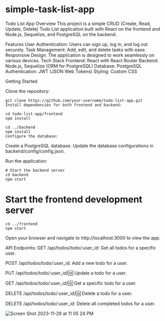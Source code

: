 # simple-task-list-app

Todo List App
Overview
This project is a simple CRUD (Create, Read, Update, Delete) Todo List application built with React on the frontend and Node.js, Sequelize, and PostgreSQL on the backend.

Features
User Authentication: Users can sign up, log in, and log out securely.
Task Management: Add, edit, and delete tasks with ease.
Responsive Design: The application is designed to work seamlessly on various devices.
Tech Stack
Frontend: React with React Router
Backend: Node.js, Sequelize (ORM for PostgreSQL)
Database: PostgreSQL
Authentication: JWT (JSON Web Tokens)
Styling: Custom CSS


Getting Started


Clone the repository:
```
git clone https://github.com/your-username/todo-list-app.git
Install dependencies for both frontend and backend:
```

```
cd todo-list-app/frontend
npm install

cd ../backend
npm install
Configure the database:
```

Create a PostgreSQL database.
Update the database configurations in backend/config/config.json.


Run the application:
```
# Start the backend server
cd backend
npm start
```

# Start the frontend development server
```
cd ../frontend
npm start
```

Open your browser and navigate to http://localhost:3000 to view the app.

API Endpoints:
GET /api/todos/todo/:user_id: Get all todos for a specific user.

POST /api/todos/todo/:user_id: Add a new todo for a user.

PUT /api/todos/todo/:user_id/:id: Update a todo for a user.

GET /api/todos/todo/:user_id/:id: Get a specific todo for a user.

DELETE /api/todos/todo/:user_id/:id: Delete a todo for a user.

DELETE /api/todos/todo/:user_id: Delete all completed todos for a user.



![Screen Shot 2023-11-29 at 11 05 24 PM](https://github.com/sammorton11/simple-task-list-app/assets/86651172/964a2a55-9f95-4209-be0a-fd8b6a553c63)


